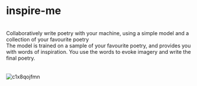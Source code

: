 # inspire-me
<br>
Collaboratively write poetry with your machine, using a simple model and a collection of your favourite poetry
<br>
The model is trained on a sample of your favourite poetry, and provides you with words of inspiration. You use the words to evoke imagery and write the final poetry.
<br><br><br>
<img src="https://cloud.githubusercontent.com/assets/3682092/17488138/e28061ac-5d8f-11e6-877a-f556f2d039f8.gif" alt="c1x8qojfmn" style="max-width:100%;">
